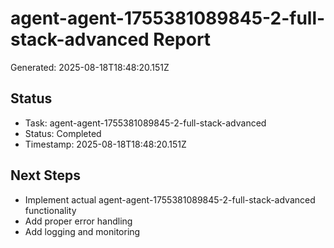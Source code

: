 # agent-agent-1755381089845-2-full-stack-advanced Report

Generated: 2025-08-18T18:48:20.151Z

## Status
- Task: agent-agent-1755381089845-2-full-stack-advanced
- Status: Completed
- Timestamp: 2025-08-18T18:48:20.151Z

## Next Steps
- Implement actual agent-agent-1755381089845-2-full-stack-advanced functionality
- Add proper error handling
- Add logging and monitoring
